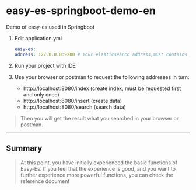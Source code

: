 # easy-es-springboot-demo-en
Demo of easy-es used in Springboot

1. Edit application.yml
    ```yaml
    easy-es:
    address: 127.0.0.0:9200 # Your elasticsearch address,must contains port, If it is a cluster, please separate with',' just like this: 127.0.0.0:9200,127.0.0.1:9200
    ```
2. Run your project with IDE

3. Use your browser or postman to request the following addresses in turn:
   - http://localhost:8080/index (create index, must be requested first and only once)
   - http://localhost:8080/insert (create data)
   - http://localhost:8080/search (search data)
   
>Then you will get the result what you searched in your browser or postman.

---

## Summary
> At this point, you have initially experienced the basic functions of Easy-Es. If you feel that the experience is good, and you want to further experience more powerful functions, you can check the reference document